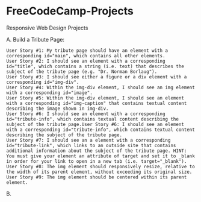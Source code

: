 # FreeCodeCamp-Projects

Responsive Web Design Projects

   A. Build a Tribute Page:
    
    User Story #1: My tribute page should have an element with a corresponding id="main", which contains all other elements.
    User Story #2: I should see an element with a corresponding id="title", which contains a string (i.e. text) that describes the subject of the tribute page (e.g. "Dr. Norman Borlaug").
    User Story #3: I should see either a figure or a div element with a corresponding id="img-div".
    User Story #4: Within the img-div element, I should see an img element with a corresponding id="image".
    User Story #5: Within the img-div element, I should see an element with a corresponding id="img-caption" that contains textual content describing the image shown in img-div.
    User Story #6: I should see an element with a corresponding id="tribute-info", which contains textual content describing the subject of the tribute page.User Story #6: I should see an element with a corresponding id="tribute-info", which contains textual content describing the subject of the tribute page.
    User Story #7: I should see an a element with a corresponding id="tribute-link", which links to an outside site that contains additional information about the subject of the tribute page. HINT: You must give your element an attribute of target and set it to _blank in order for your link to open in a new tab (i.e. target="_blank").
    User Story #8: The img element should responsively resize, relative to the width of its parent element, without exceeding its original size.
    User Story #9: The img element should be centered within its parent element.
                  
  B.  
